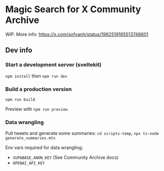 # Magic Search for X Community Archive

WIP. More info: https://x.com/sofvanh/status/1962519165513748601

## Dev info

### Start a development server (sveltekit)

`npm install` then `npm run dev`

### Build a production version

`npm run build`

Preview with `npm run preview`

### Data wrangling

Pull tweets and generate some summaries: `cd scripts-temp`, `npx ts-node generate_summaries.mts`

Env vars required for data wrangling:
- `SUPABASE_ANON_KEY` (See Community Archive docs)
- `OPENAI_API_KEY`